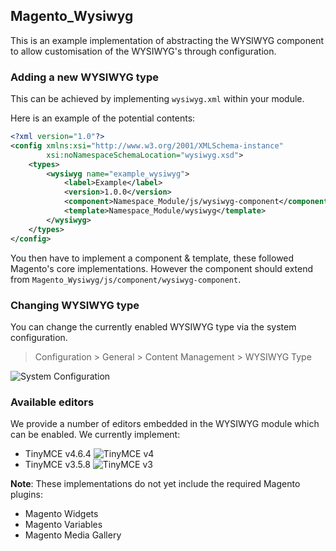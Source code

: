 ## Magento_Wysiwyg
This is an example implementation of abstracting the WYSIWYG component to allow customisation of the WYSIWYG's through configuration.

### Adding a new WYSIWYG type
This can be achieved by implementing `wysiwyg.xml` within your module. 

Here is an example of the potential contents:
```xml
<?xml version="1.0"?>
<config xmlns:xsi="http://www.w3.org/2001/XMLSchema-instance"
        xsi:noNamespaceSchemaLocation="wysiwyg.xsd">
    <types>
        <wysiwyg name="example_wysiwyg">
            <label>Example</label>
            <version>1.0.0</version>
            <component>Namespace_Module/js/wysiwyg-component</component>
            <template>Namespace_Module/wysiwyg</template>
        </wysiwyg>
    </types>
</config>
```

You then have to implement a component & template, these followed Magento's core implementations. However the component should extend from `Magento_Wysiwyg/js/component/wysiwyg-component`.

### Changing WYSIWYG type
You can change the currently enabled WYSIWYG type via the system configuration.
> Configuration > General > Content Management > WYSIWYG Type

![System Configuration](http://i.imgur.com/D4gdKbg.png)

### Available editors
We provide a number of editors embedded in the WYSIWYG module which can be enabled. We currently implement:
- TinyMCE v4.6.4
![TinyMCE v4](http://i.imgur.com/vi2Fh6S.png)
- TinyMCE v3.5.8
![TinyMCE v3](http://i.imgur.com/qzaF427.png)

**Note**: These implementations do not yet include the required Magento plugins:
- Magento Widgets
- Magento Variables
- Magento Media Gallery

